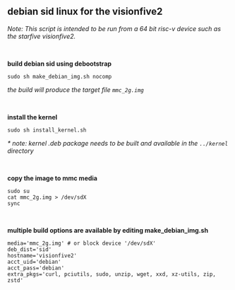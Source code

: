 ## debian sid linux for the visionfive2

<i>Note: This script is intended to be run from a 64 bit risc-v device such as the starfive visionfive2.</i>

<br/>

**build debian sid using debootstrap**
```
sudo sh make_debian_img.sh nocomp
```

<i>the build will produce the target file ```mmc_2g.img```</i>

<br/>

**install the kernel**
```
sudo sh install_kernel.sh
```

<i>* note: kernel .deb package needs to be built and available in the ```../kernel``` directory</i>

<br/>

**copy the image to mmc media**
```
sudo su
cat mmc_2g.img > /dev/sdX
sync
```

<br/>

**multiple build options are available by editing make_debian_img.sh**
```
media='mmc_2g.img' # or block device '/dev/sdX'
deb_dist='sid'
hostname='visionfive2'
acct_uid='debian'
acct_pass='debian'
extra_pkgs='curl, pciutils, sudo, unzip, wget, xxd, xz-utils, zip, zstd'
```
